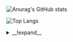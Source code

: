 ![Anurag's GitHub stats](https://github-readme-stats.vercel.app/api?username=darko5r&theme=transparent&show_icons=true&hide_border=true&text_bold=true)

![Top Langs](https://github-readme-stats.vercel.app/api/top-langs/?username=darko5r&layout=compact&theme=transparent&hide_border=true&text_bold=true)

<details>
    <summary>__!expand__</summary>
  <div class="content">

    In a building process...

  </div>
</details>

